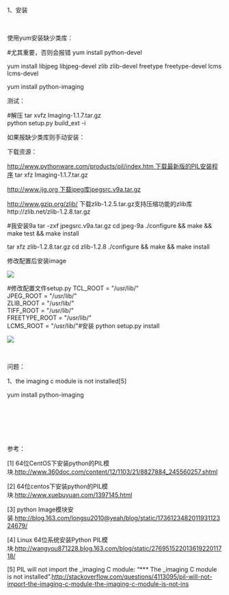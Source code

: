 1、安装

 

使用yum安装缺少类库：

#尤其重要，否则会报错
yum install python-devel

yum install libjpeg libjpeg-devel zlib zlib-devel freetype freetype-devel lcms lcms-devel

yum install python-imaging

测试：

#解压
tar xvfz Imaging-1.1.7.tar.gz    
python setup.py build_ext -i

如果报缺少类库则手动安装：

下载资源：

http://www.pythonware.com/products/pil/index.htm 下载最新版的PIL安装程序 tar xfz Imaging-1.1.7.tar.gz

http://www.ijg.org 下载jpeg库jpegsrc.v9a.tar.gz

http://www.gzip.org/zlib/ 下载zlib-1.2.5.tar.gz支持压缩功能的zlib库http://zlib.net/zlib-1.2.8.tar.gz

#我安装9a
tar -zxf jpegsrc.v9a.tar.gz
cd jpeg-9a
./configure && make && make test && make install

 tar xfz zlib-1.2.8.tar.gz
 cd zlib-1.2.8
./configure && make && make install

修改配置后安装image

![](D:/download/youdaonote-pull-master/data/Technology/Python/pytesser/images/A0DF9EB6FAE54F2AA130FF5EF0513A23copycode.gif)

#修改配置文件setup.py
TCL_ROOT = "/usr/lib/"    
JPEG_ROOT = "/usr/lib/"    
ZLIB_ROOT = "/usr/lib/"    
TIFF_ROOT = "/usr/lib/"    
FREETYPE_ROOT = "/usr/lib/"   
LCMS_ROOT = "/usr/lib/"#安装
python setup.py install

![](D:/download/youdaonote-pull-master/data/Technology/Python/pytesser/images/A0DF9EB6FAE54F2AA130FF5EF0513A23copycode.gif)

 

问题：

1、the imaging c module is not installed[5]

yum install python-imaging

 

 

 

参考：

[1] 64位CentOS下安装python的PIL模块.http://www.360doc.com/content/12/1103/21/8827884_245560257.shtml

[2] 64位centos下安装python的PIL模块.http://www.xuebuyuan.com/1397145.html

[3] python Image模块安装.http://blog.163.com/longsu2010@yeah/blog/static/173612348201193112324679/

[4] Linux 64位系统安装Python PIL模块.http://wangyou871228.blog.163.com/blog/static/27695152201361922011718/

[5] PIL will not import the _imaging C module: “*** The _imaging C module is not installed”.http://stackoverflow.com/questions/4113095/pil-will-not-import-the-imaging-c-module-the-imaging-c-module-is-not-ins


